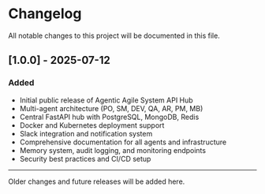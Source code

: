 # Changelog

All notable changes to this project will be documented in this file.

## [1.0.0] - 2025-07-12
### Added
- Initial public release of Agentic Agile System API Hub
- Multi-agent architecture (PO, SM, DEV, QA, AR, PM, MB)
- Central FastAPI hub with PostgreSQL, MongoDB, Redis
- Docker and Kubernetes deployment support
- Slack integration and notification system
- Comprehensive documentation for all agents and infrastructure
- Memory system, audit logging, and monitoring endpoints
- Security best practices and CI/CD setup

---

Older changes and future releases will be added here. 